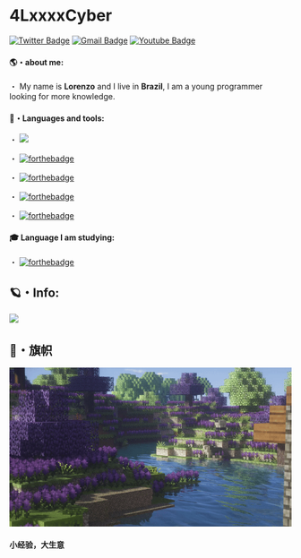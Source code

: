 # 4LxxxxCyber

[![Twitter Badge](https://img.shields.io/badge/-@despojar-6633cc?style=flat-square&labelColor=6633cc&logo=twitter&logoColor=white&link=https://twitter.com/4lxxxxcyber)](https://twitter.com/thedrugsboy)
[![Gmail Badge](https://img.shields.io/badge/-4lxxxxcyber@gmail.com-6633cc?style=flat-square&logo=Gmail&logoColor=white&link=mailto:4lxxxxcyber@gmail.com)](mailto:4lxxxxcyber@gmail.com)
[![Youtube Badge](https://img.shields.io/badge/-4LxxxxCyber-6633cc?style=flat-square&labelColor=6633cc&logo=youtube&logoColor=white&link=https://www.youtube.com/channel/UC1udFUM6us-c0s076wcwG-g)](https://www.youtube.com/channel/UC1udFUM6us-c0s076wcwG-g)

#### 🌎・about me:

・ My name is **Lorenzo** and I live in **Brazil**, I am a young programmer looking for more knowledge.

#### 🌟・Languages and tools:

・ <img src="https://img.shields.io/badge/typescript%20-%23007ACC.svg?&style=for-the-badge&logo=typescript&logoColor=white" height="25"/>

・ [![forthebadge](https://img.shields.io/badge/lua%20-%2314354C.svg?&style=for-the-badge&logo=lua&logoColor=white)](https://www.lua.org/)

・ [![forthebadge](https://img.shields.io/badge/python%20-ADFF2F.svg?&style=for-the-badge&logo=python&logoColor=white)](https://www.python.org/)

・ [![forthebadge](https://img.shields.io/badge/nodejs%20-006400.svg?&style=for-the-badge&logo=node.js&logoColor=white)](https://nodejs.org/en/)

・ [![forthebadge](https://img.shields.io/badge/bootstrap%20-4B0082.svg?&style=for-the-badge&logo=bootstrap&logoColor=white)](https://getbootstrap.com/)


#### 🎓 Language I am studying:

・ [![forthebadge](https://img.shields.io/badge/c%20-1f2dc2.svg?&style=for-the-badge&logo=c&logoColor=white)](https://www.php.org/)

## 🪐・Info:
<img src="https://github-readme-stats.vercel.app/api?username=4lxxxx&&show_icons=true&title_color=FF1493&icon_color=FF69B4&text_color=FFC0CB&bg_color=4B0082">

## 🍄・旗帜

![Mine](https://github.com/4Lxxxx/4Lxxxx/blob/main/minecraftgif.gif)

#### 小经验，大生意

